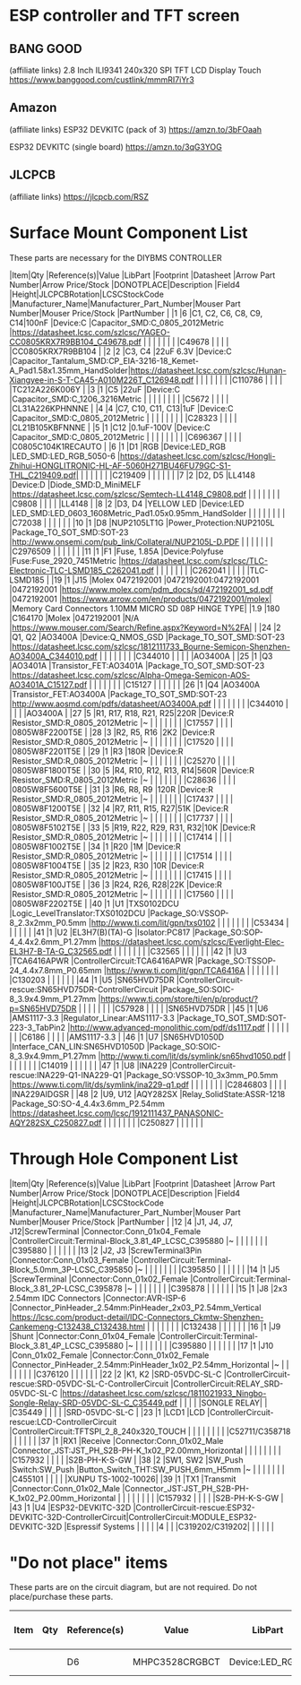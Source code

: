 # ESP controller and TFT screen

## BANG GOOD 
(affiliate links)
2.8 Inch ILI9341 240x320 SPI TFT LCD Display Touch
https://www.banggood.com/custlink/mmmRI7iYr3

## Amazon 
(affiliate links)
ESP32 DEVKITC (pack of 3)
https://amzn.to/3bFOaah

ESP32 DEVKITC (single board)
https://amzn.to/3qG3YOG

## JLCPCB
(affiliate links)
https://jlcpcb.com/RSZ


# Surface Mount Component List

These parts are necessary for the DIYBMS CONTROLLER

|Item|Qty                          |Reference(s)|Value                                        |LibPart                                                     |Footprint                                                              |Datasheet                                                                                               |Arrow Part Number|Arrow Price/Stock                                 |DONOTPLACE|Description                                          |Field4      |Height|JLCPCBRotation|LCSCStockCode  |Manufacturer_Name|Manufacturer_Part_Number|Mouser Part Number|Mouser Price/Stock                                     |PartNumber         |
|1   |6                            |C1, C2, C6, C8, C9, C14|100nF                                        |Device:C                                                    |Capacitor_SMD:C_0805_2012Metric                                        |https://datasheet.lcsc.com/szlcsc/YAGEO-CC0805KRX7R9BB104_C49678.pdf                                    |                 |                                                  |          |                                                     |            |      |              |C49678         |                 |                        |                  |                                                       |CC0805KRX7R9BB104  |
|2   |2                            |C3, C4      |22uF 6.3V                                    |Device:C                                                    |Capacitor_Tantalum_SMD:CP_EIA-3216-18_Kemet-A_Pad1.58x1.35mm_HandSolder|https://datasheet.lcsc.com/szlcsc/Hunan-Xiangyee-in-S-T-CA45-A010M226T_C126948.pdf                      |                 |                                                  |          |                                                     |            |      |              |C110786        |                 |                        |                  |                                                       |TC212A226K006Y     |
|3   |1                            |C5          |22uF                                         |Device:C                                                    |Capacitor_SMD:C_1206_3216Metric                                        |                                                                                                        |                 |                                                  |          |                                                     |            |      |              |C5672          |                 |                        |                  |                                                       |CL31A226KPHNNNE    |
|4   |4                            |C7, C10, C11, C13|1uF                                          |Device:C                                                    |Capacitor_SMD:C_0805_2012Metric                                        |                                                                                                        |                 |                                                  |          |                                                     |            |      |              |C28323         |                 |                        |                  |                                                       |CL21B105KBFNNNE    |
|5   |1                            |C12         |0.1uF-100V                                   |Device:C                                                    |Capacitor_SMD:C_0805_2012Metric                                        |                                                                                                        |                 |                                                  |          |                                                     |            |      |              |C696367        |                 |                        |                  |                                                       |C0805C104K1RECAUTO |
|6   |1                            |D1          |RGB                                          |Device:LED_RGB                                              |LED_SMD:LED_RGB_5050-6                                                 |https://datasheet.lcsc.com/szlcsc/Hongli-Zhihui-HONGLITRONIC-HL-AF-5060H271BU46FU79GC-S1-THL_C219409.pdf|                 |                                                  |          |                                                     |            |      |              |C219409        |                 |                        |                  |                                                       |                   |
|7   |2                            |D2, D5      |LL4148                                       |Device:D                                                    |Diode_SMD:D_MiniMELF                                                   |https://datasheet.lcsc.com/szlcsc/Semtech-LL4148_C9808.pdf                                              |                 |                                                  |          |                                                     |            |      |              |C9808          |                 |                        |                  |                                                       |LL4148             |
|8   |2                            |D3, D4      |YELLOW LED                                   |Device:LED                                                  |LED_SMD:LED_0603_1608Metric_Pad1.05x0.95mm_HandSolder                  |                                                                                                        |                 |                                                  |          |                                                     |            |      |              |C72038         |                 |                        |                  |                                                       |                   |
|10  |1                            |D8          |NUP2105LT1G                                  |Power_Protection:NUP2105L                                   |Package_TO_SOT_SMD:SOT-23                                              |http://www.onsemi.com/pub_link/Collateral/NUP2105L-D.PDF                                                |                 |                                                  |          |                                                     |            |      |              |C2976509       |                 |                        |                  |                                                       |                   |
|11  |1                            |F1          |Fuse, 1.85A                                  |Device:Polyfuse                                             |Fuse:Fuse_2920_7451Metric                                              |https://datasheet.lcsc.com/szlcsc/TLC-Electronic-TLC-LSMD185_C262041.pdf                                |                 |                                                  |          |                                                     |            |      |              |C262041        |                 |                        |                  |                                                       |TLC-LSMD185        |
|19  |1                            |J15         |Molex 0472192001                             |0472192001:0472192001                                       |0472192001                                                             |https://www.molex.com/pdm_docs/sd/472192001_sd.pdf                                                      |0472192001       |https://www.arrow.com/en/products/0472192001/molex|          |Memory Card Connectors 1.10MM MICRO SD 08P HINGE TYPE|            |1.9   |180           |C164170        |Molex            |0472192001              |N/A               |https://www.mouser.com/Search/Refine.aspx?Keyword=N%2FA|                   |
|24  |2                            |Q1, Q2      |AO3400A                                      |Device:Q_NMOS_GSD                                           |Package_TO_SOT_SMD:SOT-23                                              |https://datasheet.lcsc.com/szlcsc/1812111733_Bourne-Semicon-Shenzhen-AO3400A_C344010.pdf                |                 |                                                  |          |                                                     |            |      |              |C344010        |                 |                        |                  |                                                       |AO3400A            |
|25  |1                            |Q3          |AO3401A                                      |Transistor_FET:AO3401A                                      |Package_TO_SOT_SMD:SOT-23                                              |https://datasheet.lcsc.com/szlcsc/Alpha-Omega-Semicon-AOS-AO3401A_C15127.pdf                            |                 |                                                  |          |                                                     |            |      |              |C15127         |                 |                        |                  |                                                       |                   |
|26  |1                            |Q4          |AO3400A                                      |Transistor_FET:AO3400A                                      |Package_TO_SOT_SMD:SOT-23                                              |http://www.aosmd.com/pdfs/datasheet/AO3400A.pdf                                                         |                 |                                                  |          |                                                     |            |      |              |C344010        |                 |                        |                  |                                                       |AO3400A            |
|27  |5                            |R1, R17, R18, R21, R25|220R                                         |Device:R                                                    |Resistor_SMD:R_0805_2012Metric                                         |~                                                                                                       |                 |                                                  |          |                                                     |            |      |              |C17557         |                 |                        |                  |                                                       |0805W8F2200T5E     |
|28  |3                            |R2, R5, R16 |2K2                                          |Device:R                                                    |Resistor_SMD:R_0805_2012Metric                                         |~                                                                                                       |                 |                                                  |          |                                                     |            |      |              |C17520         |                 |                        |                  |                                                       |0805W8F2201T5E     |
|29  |1                            |R3          |180R                                         |Device:R                                                    |Resistor_SMD:R_0805_2012Metric                                         |~                                                                                                       |                 |                                                  |          |                                                     |            |      |              |C25270         |                 |                        |                  |                                                       |0805W8F1800T5E     |
|30  |5                            |R4, R10, R12, R13, R14|560R                                         |Device:R                                                    |Resistor_SMD:R_0805_2012Metric                                         |~                                                                                                       |                 |                                                  |          |                                                     |            |      |              |C28636         |                 |                        |                  |                                                       |0805W8F5600T5E     |
|31  |3                            |R6, R8, R9  |120R                                         |Device:R                                                    |Resistor_SMD:R_0805_2012Metric                                         |~                                                                                                       |                 |                                                  |          |                                                     |            |      |              |C17437         |                 |                        |                  |                                                       |0805W8F1200T5E     |
|32  |4                            |R7, R11, R15, R27|51K                                          |Device:R                                                    |Resistor_SMD:R_0805_2012Metric                                         |~                                                                                                       |                 |                                                  |          |                                                     |            |      |              |C17737         |                 |                        |                  |                                                       |0805W8F5102T5E     |
|33  |5                            |R19, R22, R29, R31, R32|10K                                          |Device:R                                                    |Resistor_SMD:R_0805_2012Metric                                         |~                                                                                                       |                 |                                                  |          |                                                     |            |      |              |C17414         |                 |                        |                  |                                                       |0805W8F1002T5E     |
|34  |1                            |R20         |1M                                           |Device:R                                                    |Resistor_SMD:R_0805_2012Metric                                         |~                                                                                                       |                 |                                                  |          |                                                     |            |      |              |C17514         |                 |                        |                  |                                                       |0805W8F1004T5E     |
|35  |2                            |R23, R30    |10R                                          |Device:R                                                    |Resistor_SMD:R_0805_2012Metric                                         |~                                                                                                       |                 |                                                  |          |                                                     |            |      |              |C17415         |                 |                        |                  |                                                       |0805W8F100JT5E     |
|36  |3                            |R24, R26, R28|22K                                          |Device:R                                                    |Resistor_SMD:R_0805_2012Metric                                         |~                                                                                                       |                 |                                                  |          |                                                     |            |      |              |C17560         |                 |                        |                  |                                                       |0805W8F2202T5E     |
|40  |1                            |U1          |TXS0102DCU                                   |Logic_LevelTranslator:TXS0102DCU                            |Package_SO:VSSOP-8_2.3x2mm_P0.5mm                                      |http://www.ti.com/lit/gpn/txs0102                                                                       |                 |                                                  |          |                                                     |            |      |              |C53434         |                 |                        |                  |                                                       |                   |
|41  |1                            |U2          |EL3H7(B)(TA)-G                               |Isolator:PC817                                              |Package_SO:SOP-4_4.4x2.6mm_P1.27mm                                     |https://datasheet.lcsc.com/szlcsc/Everlight-Elec-EL3H7-B-TA-G_C32565.pdf                                |                 |                                                  |          |                                                     |            |      |              |C32565         |                 |                        |                  |                                                       |                   |
|42  |1                            |U3          |TCA6416APWR                                  |ControllerCircuit:TCA6416APWR                               |Package_SO:TSSOP-24_4.4x7.8mm_P0.65mm                                  |https://www.ti.com/lit/gpn/TCA6416A                                                                     |                 |                                                  |          |                                                     |            |      |              |C130203        |                 |                        |                  |                                                       |                   |
|44  |1                            |U5          |SN65HVD75DR                                  |ControllerCircuit-rescue:SN65HVD75DR-ControllerCircuit      |Package_SO:SOIC-8_3.9x4.9mm_P1.27mm                                    |https://www.ti.com/store/ti/en/p/product/?p=SN65HVD75DR                                                 |                 |                                                  |          |                                                     |            |      |              |C57928         |                 |                        |                  |                                                       |SN65HVD75DR        |
|45  |1                            |U6          |AMS1117-3.3                                  |Regulator_Linear:AMS1117-3.3                                |Package_TO_SOT_SMD:SOT-223-3_TabPin2                                   |http://www.advanced-monolithic.com/pdf/ds1117.pdf                                                       |                 |                                                  |          |                                                     |            |      |              |C6186          |                 |                        |                  |                                                       |AMS1117-3.3        |
|46  |1                            |U7          |SN65HVD1050D                                 |Interface_CAN_LIN:SN65HVD1050D                              |Package_SO:SOIC-8_3.9x4.9mm_P1.27mm                                    |http://www.ti.com/lit/ds/symlink/sn65hvd1050.pdf                                                        |                 |                                                  |          |                                                     |            |      |              |C14019         |                 |                        |                  |                                                       |                   |
|47  |1                            |U8          |INA229                                       |ControllerCircuit-rescue:INA229-Q1-INA229-Q1                |Package_SO:VSSOP-10_3x3mm_P0.5mm                                       |https://www.ti.com/lit/ds/symlink/ina229-q1.pdf                                                         |                 |                                                  |          |                                                     |            |      |              |C2846803       |                 |                        |                  |                                                       |INA229AIDGSR       |
|48  |2                            |U9, U12     |AQY282SX                                     |Relay_SolidState:ASSR-1218                                  |Package_SO:SO-4_4.4x3.6mm_P2.54mm                                      |https://datasheet.lcsc.com/lcsc/1912111437_PANASONIC-AQY282SX_C250827.pdf                               |                 |                                                  |          |                                                     |            |      |              |C250827        |                 |                        |                  |                                                       |                   |



# Through Hole Component List

|Item|Qty                          |Reference(s)|Value                                        |LibPart                                                     |Footprint                                                              |Datasheet                                                                                               |Arrow Part Number|Arrow Price/Stock                                 |DONOTPLACE|Description                                          |Field4      |Height|JLCPCBRotation|LCSCStockCode  |Manufacturer_Name|Manufacturer_Part_Number|Mouser Part Number|Mouser Price/Stock                                     |PartNumber         |
|12  |4                            |J1, J4, J7, J12|ScrewTerminal                                |Connector:Conn_01x04_Female                                 |ControllerCircuit:Terminal-Block_3.81_4P_LCSC_C395880                  |~                                                                                                       |                 |                                                  |          |                                                     |            |      |              |C395880        |                 |                        |                  |                                                       |                   |
|13  |2                            |J2, J3      |ScrewTerminal3Pin                            |Connector:Conn_01x03_Female                                 |ControllerCircuit:Terminal-Block_5.0mm_3P-LCSC_C395850                 |~                                                                                                       |                 |                                                  |          |                                                     |            |      |              |C395850        |                 |                        |                  |                                                       |                   |
|14  |1                            |J5          |ScrewTerminal                                |Connector:Conn_01x02_Female                                 |ControllerCircuit:Terminal-Block_3.81_2P-LCSC_C395878                  |~                                                                                                       |                 |                                                  |          |                                                     |            |      |              |C395878        |                 |                        |                  |                                                       |                   |
|15  |1                            |J8          |2x3 2.54mm IDC Connectors                    |Connector:AVR-ISP-6                                         |Connector_PinHeader_2.54mm:PinHeader_2x03_P2.54mm_Vertical             |https://lcsc.com/product-detail/IDC-Connectors_Ckmtw-Shenzhen-Cankemeng-C132438_C132438.html            |                 |                                                  |          |                                                     |            |      |              |C132438        |                 |                        |                  |                                                       |                   |
|16  |1                            |J9          |Shunt                                        |Connector:Conn_01x04_Female                                 |ControllerCircuit:Terminal-Block_3.81_4P_LCSC_C395880                  |~                                                                                                       |                 |                                                  |          |                                                     |            |      |              |C395880        |                 |                        |                  |                                                       |                   |
|17  |1                            |J10         |Conn_01x02_Female                            |Connector:Conn_01x02_Female                                 |Connector_PinHeader_2.54mm:PinHeader_1x02_P2.54mm_Horizontal           |~                                                                                                       |                 |                                                  |          |                                                     |            |      |              |C376120        |                 |                        |                  |                                                       |                   |
|22  |2                            |K1, K2      |SRD-05VDC-SL-C                               |ControllerCircuit-rescue:SRD-05VDC-SL-C-ControllerCircuit   |ControllerCircuit:RELAY_SRD-05VDC-SL-C                                 |https://datasheet.lcsc.com/szlcsc/1811021933_Ningbo-Songle-Relay-SRD-05VDC-SL-C_C35449.pdf              |                 |                                                  |          |                                                     |SONGLE RELAY|      |              |C35449         |                 |                        |                  |                                                       |SRD-05VDC-SL-C     |
|23  |1                            |LCD1        |LCD                                          |ControllerCircuit-rescue:LCD-ControllerCircuit              |ControllerCircuit:TFTSPI_2_8_240x320_TOUCH                             |                                                                                                        |                 |                                                  |          |                                                     |            |      |              |C52711/C358718 |                 |                        |                  |                                                       |                   |
|37  |1                            |RX1         |Receive                                      |Connector:Conn_01x02_Male                                   |Connector_JST:JST_PH_S2B-PH-K_1x02_P2.00mm_Horizontal                  |                                                                                                        |                 |                                                  |          |                                                     |            |      |              |C157932        |                 |                        |                  |                                                       |S2B-PH-K-S-GW      |
|38  |2                            |SW1, SW2    |SW_Push                                      |Switch:SW_Push                                              |Button_Switch_THT:SW_PUSH_6mm_H5mm                                     |~                                                                                                       |                 |                                                  |          |                                                     |            |      |              |C455101        |                 |                        |                  |                                                       |XUNPU TS-1002-10026|
|39  |1                            |TX1         |Transmit                                     |Connector:Conn_01x02_Male                                   |Connector_JST:JST_PH_S2B-PH-K_1x02_P2.00mm_Horizontal                  |                                                                                                        |                 |                                                  |          |                                                     |            |      |              |C157932        |                 |                        |                  |                                                       |S2B-PH-K-S-GW      |
|43  |1                            |U4          |ESP32-DEVKITC-32D                            |ControllerCircuit-rescue:ESP32-DEVKITC-32D-ControllerCircuit|ControllerCircuit:MODULE_ESP32-DEVKITC-32D                             |Espressif Systems                                                                                       |                 |                                                  |          |                                                     |4           |      |              |C319202/C319202|                 |                        |                  |                                                       |                   |


# "Do not place" items

These parts are on the circuit diagram, but are not required.  Do not place/purchase these parts.

|Item|Qty                          |Reference(s)|Value                                        |LibPart                                                     |Footprint                                                              |Datasheet                                                                                               |Arrow Part Number|Arrow Price/Stock                                 |DONOTPLACE|Description                                          |Field4      |Height|JLCPCBRotation|LCSCStockCode  |Manufacturer_Name|Manufacturer_Part_Number|Mouser Part Number|Mouser Price/Stock                                     |PartNumber         |
|----|-----------------------------|------------|---------------------------------------------|------------------------------------------------------------|-----------------------------------------------------------------------|--------------------------------------------------------------------------------------------------------|-----------------|--------------------------------------------------|----------|-----------------------------------------------------|------------|------|--------------|---------------|-----------------|------------------------|------------------|-------------------------------------------------------|-------------------|
|    |                             |D6          |MHPC3528CRGBCT                               |Device:LED_RGBC                                             |ControllerCircuit:LED_MHPC3528CRGBCT                                   |https://datasheet.lcsc.com/lcsc/2202141600_MEIHUA-MHPC3528CRGBCT_C2962096.pdf                           |                 |                                                  |          |                                                     |            |      |              |               |                 |                        |                  |                                                       |                   |
